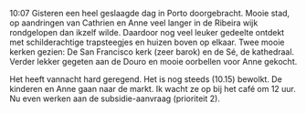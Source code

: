 10:07	Gisteren een heel geslaagde dag in Porto doorgebracht. Mooie stad, op aandringen van Cathrien en Anne veel langer in de Ribeira wijk rondgelopen dan ikzelf wilde. Daardoor nog veel leuker gedeelte ontdekt met schilderachtige trapsteegjes en huizen boven op elkaar. Twee mooie kerken gezien: De San Francisco kerk (zeer barok) en de Sé, de kathedraal. Verder lekker gegeten aan de Douro en mooie oorbellen voor Anne gekocht. 

Het heeft vannacht hard geregend. Het is nog steeds (10.15) bewolkt. De kinderen en Anne gaan naar de markt. Ik wacht ze op bij het café om 12 uur. Nu even werken aan de subsidie-aanvraag (prioriteit 2).
